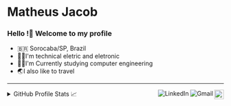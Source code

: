 # Matheus Jacob

### Hello !👋 Welcome to my profile

- 🇧🇷 Sorocaba/SP, Brazil
- 🦸‍♂️I'm technical eletric and eletronic
- 👨‍💻I'm Currently studying computer engineering
- 🌏I also like to travel

----

<a href="https://github.com/matheus-jacobb">
  <img src="https://img.shields.io/github/followers/matheus-jacobb?label=follow&style=social" height="22" title="Follow me" align="right" alt="GitHub">
</a>

<a href="mailto:matheusjb34@gmail.com">
  <img src="https://img.shields.io/badge/-Gmail-c14438?style=flat&logo=Gmail&logoColor=white" title="Send me an email" align="right" alt="Gmail">
</a>

<a href="https://www.linkedin.com/in/matheus-jacob-bendel/">
  <img src="https://img.shields.io/badge/-LinkedIn-blue?style=flat&logo=Linkedin&logoColor=white" title="My Social Network" align="right" alt="LinkedIn"> 
</a>

<details>
  <summary align="left">GitHub Profile Stats 📈 </summary>
   <div>
    <a href="https://github.com/matheus-jacobb">
    <img height="180em" src="https://github-readme-stats.vercel.app/api?username=matheus-jacobb&show_icons=true&theme=dracula&include_all_commits=true&count_private=true"/>
    <img height="180em" src="https://github-readme-stats.vercel.app/api/top-langs/?username=matheus-jacobb&layout=compact&langs_count=16&theme=dracula"/>
  <div>
</details>
